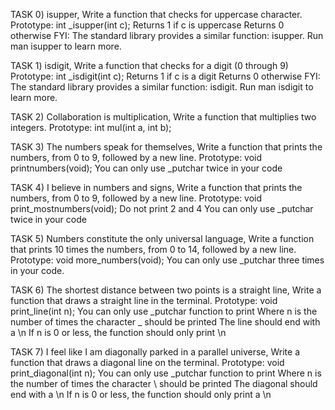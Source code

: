 TASK 0)  isupper, Write a function that checks for uppercase character. Prototype: int _isupper(int c); Returns 1 if c is uppercase Returns 0 otherwise FYI: The standard library provides a similar function: isupper. Run man isupper to learn more.

TASK 1) isdigit, Write a function that checks for a digit (0 through 9)
Prototype: int _isdigit(int c);
Returns 1 if c is a digit
Returns 0 otherwise
FYI: The standard library provides a similar function: isdigit. Run man isdigit to learn more.

TASK 2)  Collaboration is multiplication, Write a function that multiplies two integers. Prototype: int mul(int a, int b);

TASK 3)  The numbers speak for themselves, Write a function that prints the numbers, from 0 to 9, followed by a new line. Prototype: void printnumbers(void); You can only use _putchar twice in your code 

TASK 4) I believe in numbers and signs, Write a function that prints the numbers, from 0 to 9, followed by a new line. Prototype: void print_mostnumbers(void); Do not print 2 and 4 You can only use _putchar twice in your code

TASK 5)  Numbers constitute the only universal language, Write a function that prints 10 times the numbers, from 0 to 14, followed by a new line. Prototype: void more_numbers(void); You can only use _putchar three times in your code.

TASK 6) The shortest distance between two points is a straight line, Write a function that draws a straight line in the terminal. Prototype: void print_line(int n); You can only use _putchar function to print Where n is the number of times the character _ should be printed The line should end with a \n If n is 0 or less, the function should only print \n

TASK 7)  I feel like I am diagonally parked in a parallel universe, Write a function that draws a diagonal line on the terminal. Prototype: void print_diagonal(int n); You can only use _putchar function to print
Where n is the number of times the character \ should be printed
The diagonal should end with a \n
If n is 0 or less, the function should only print a \n
